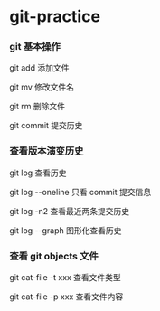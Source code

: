 # git-practice

### git 基本操作

git add 添加文件

git mv 修改文件名

git rm 删除文件

git commit 提交历史

### 查看版本演变历史

git log 查看历史

git log --oneline 只看 commit 提交信息

git log -n2 查看最近两条提交历史

git log --graph 图形化查看历史

### 查看 git objects 文件

git cat-file -t xxx 查看文件类型

git cat-file -p xxx 查看文件内容
